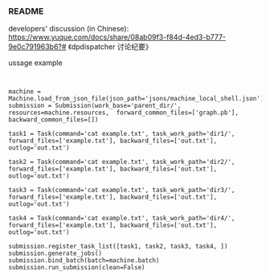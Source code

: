 ### README ###
developers' discussion (in Chinese):
https://www.yuque.com/docs/share/08ab09f3-f84d-4ed3-b777-9e0c791963b6?# 《dpdispatcher 讨论纪要》


ussage example
```python3


machine = Machine.load_from_json_file(json_path='jsons/machine_local_shell.json')
submission = Submission(work_base='parent_dir/', resources=machine.resources,  forward_common_files=['graph.pb'], backward_common_files=[])

task1 = Task(command='cat example.txt', task_work_path='dir1/', forward_files=['example.txt'], backward_files=['out.txt'], outlog='out.txt')

task2 = Task(command='cat example.txt', task_work_path='dir2/', forward_files=['example.txt'], backward_files=['out.txt'], outlog='out.txt')

task3 = Task(command='cat example.txt', task_work_path='dir3/', forward_files=['example.txt'], backward_files=['out.txt'], outlog='out.txt')

task4 = Task(command='cat example.txt', task_work_path='dir4/', forward_files=['example.txt'], backward_files=['out.txt'], outlog='out.txt')

submission.register_task_list([task1, task2, task3, task4, ])
submission.generate_jobs()
submission.bind_batch(batch=machine.batch)
submission.run_submission(clean=False)
```